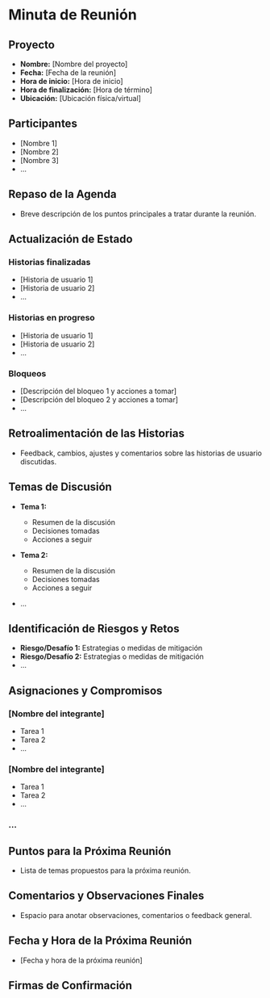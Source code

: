 # Minuta de Reunión

## **Proyecto**
- **Nombre:** [Nombre del proyecto] 
- **Fecha:** [Fecha de la reunión]
- **Hora de inicio:** [Hora de inicio]
- **Hora de finalización:** [Hora de término]
- **Ubicación:** [Ubicación física/virtual]

## **Participantes**
- [Nombre 1]
- [Nombre 2]
- [Nombre 3]
- ...

## Repaso de la Agenda

- Breve descripción de los puntos principales a tratar durante la reunión.

## Actualización de Estado

### **Historias finalizadas**
- [Historia de usuario 1]
- [Historia de usuario 2]
- ...

### **Historias en progreso**
- [Historia de usuario 1]
- [Historia de usuario 2]
- ...

### **Bloqueos**
- [Descripción del bloqueo 1 y acciones a tomar]
- [Descripción del bloqueo 2 y acciones a tomar]
- ...

## Retroalimentación de las Historias

- Feedback, cambios, ajustes y comentarios sobre las historias de usuario discutidas.

## Temas de Discusión

- **Tema 1:**
    - Resumen de la discusión
    - Decisiones tomadas
    - Acciones a seguir

- **Tema 2:**
    - Resumen de la discusión
    - Decisiones tomadas
    - Acciones a seguir
- ...

## Identificación de Riesgos y Retos

- **Riesgo/Desafío 1:** Estrategias o medidas de mitigación
- **Riesgo/Desafío 2:** Estrategias o medidas de mitigación
- ...

## Asignaciones y Compromisos

### **[Nombre del integrante]**
- Tarea 1
- Tarea 2
- ...

### **[Nombre del integrante]**
- Tarea 1
- Tarea 2
- ...
### ...

## Puntos para la Próxima Reunión

- Lista de temas propuestos para la próxima reunión.

## Comentarios y Observaciones Finales

- Espacio para anotar observaciones, comentarios o feedback general.

## **Fecha y Hora de la Próxima Reunión** 
- [Fecha y hora de la próxima reunión]

## **Firmas de Confirmación**
```

